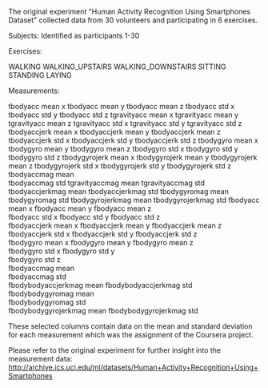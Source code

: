 The original experiment "Human Activity Recognition Using Smartphones Dataset"
collected data from 30 volunteers and participating in 6 exercises.

Subjects:  Identified as participants 1-30

Exercises:
  
WALKING
WALKING_UPSTAIRS
WALKING_DOWNSTAIRS
SITTING
STANDING
LAYING

Measurements:

tbodyacc mean x
tbodyacc mean y
tbodyacc mean z
tbodyacc std x
tbodyacc std y
tbodyacc std z
tgravityacc mean x
tgravityacc mean y
tgravityacc mean z
tgravityacc std x
tgravityacc std y
tgravityacc std z
tbodyaccjerk mean x
tbodyaccjerk mean y
tbodyaccjerk mean z
tbodyaccjerk std x
tbodyaccjerk std y
tbodyaccjerk std z
tbodygyro mean x
tbodygyro mean y
tbodygyro mean z
tbodygyro std x
tbodygyro std y
tbodygyro std z
tbodygyrojerk mean x
tbodygyrojerk mean y
tbodygyrojerk mean z
tbodygyrojerk std x 
tbodygyrojerk std y
tbodygyrojerk std z
tbodyaccmag mean   
tbodyaccmag std
tgravityaccmag mean
tgravityaccmag std  
tbodyaccjerkmag mean
tbodyaccjerkmag std
tbodygyromag mean       
tbodygyromag std
tbodygyrojerkmag mean
tbodygyrojerkmag std
fbodyacc mean x
fbodyacc mean y
fbodyacc mean z   
fbodyacc std x
fbodyacc std y
fbodyacc std z       
fbodyaccjerk mean x
fbodyaccjerk mean y
fbodyaccjerk mean z    
fbodyaccjerk std x
fbodyaccjerk std y
fbodyaccjerk std z      
fbodygyro mean x
fbodygyro mean y
fbodygyro mean z       
fbodygyro std x
fbodygyro std y      
fbodygyro std z          
fbodyaccmag mean     
fbodyaccmag std         
fbodybodyaccjerkmag mean 
fbodybodyaccjerkmag std  
fbodybodygyromag mean    
fbodybodygyromag std     
fbodybodygyrojerkmag mean 
fbodybodygyrojerkmag std 

These selected columns contain data on the mean and standard deviation for
each measurement which was the assignment of the Coursera project.


Please refer to the original experiment for further insight into the measurement data:
http://archive.ics.uci.edu/ml/datasets/Human+Activity+Recognition+Using+Smartphones

